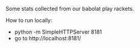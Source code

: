 Some stats collected from our babolat play rackets.

How to run locally:
- python -m SimpleHTTPServer 8181
- go to http://localhost:8181/
